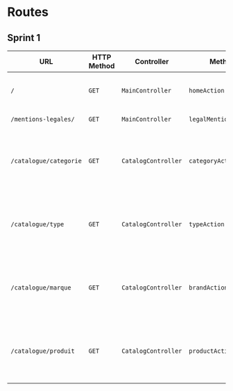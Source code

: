 # Routes

## Sprint 1

| URL | HTTP Method | Controller | Method | Title | Content | Comment |
|--|--|--|--|--|--|--|
| `/` | `GET` | `MainController` | `homeAction` | home d'administration | 5 categories et 3 produit| - |
| `/mentions-legales/` | `GET` | `MainController` | `legalMentionsAction` | Mentions légales | Legal mentions | - |
| `/catalogue/categorie` | `GET` | `CatalogController` | `categoryAction` | Current category name | Category name and description from modify and create new category | Category name and description from modify and create new category  |
| `/catalogue/type` | `GET` | `CatalogController` | `typeAction` | Current type name | Type name and description from modify and create new type | [id] stands for type id |
| `/catalogue/marque` | `GET` | `CatalogController` | `brandAction` | Current brand name | Brand name and description from modify and create new brand | [id] stands for brand id |
| `/catalogue/produit` | `GET` | `CatalogController` | `productAction` | Current product name | Product name and description from modify and create new product | [id] stands for product id |
